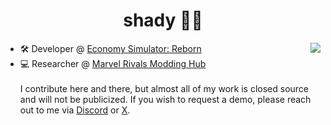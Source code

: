 <h1 align="center">shady 🐱‍👤</h1>
<img align="right" src="https://github-readme-stats.vercel.app/api?username=u4pak&show_icons=true&locale=en&theme=apprentice" />
<p align="left">

- 🛠 Developer @ <a href="https://ecsr.io">Economy Simulator: Reborn</a></br>
- 💻 Researcher @ <a href="https://discord.gg/marvelrivalsmodding">Marvel Rivals Modding Hub</a></br></br>
I contribute here and there, but almost all of my work is closed source and will not be publicized. If you wish to request a demo, please reach out to me via [Discord](https://discord.com/users/876581935596589098) or [X](https://x.com/bandsnracks).
</p>

